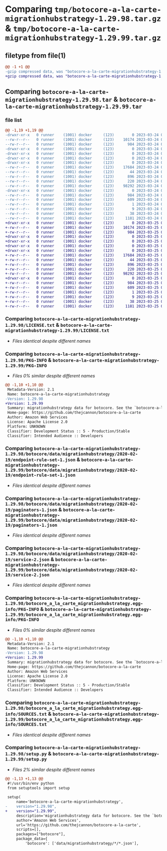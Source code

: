 # Comparing `tmp/botocore-a-la-carte-migrationhubstrategy-1.29.98.tar.gz` & `tmp/botocore-a-la-carte-migrationhubstrategy-1.29.99.tar.gz`

## filetype from file(1)

```diff
@@ -1 +1 @@
-gzip compressed data, was "botocore-a-la-carte-migrationhubstrategy-1.29.98.tar", last modified: Fri Mar 24 01:24:26 2023, max compression
+gzip compressed data, was "botocore-a-la-carte-migrationhubstrategy-1.29.99.tar", last modified: Sat Mar 25 01:22:50 2023, max compression
```

## Comparing `botocore-a-la-carte-migrationhubstrategy-1.29.98.tar` & `botocore-a-la-carte-migrationhubstrategy-1.29.99.tar`

### file list

```diff
@@ -1,19 +1,19 @@
-drwxr-xr-x   0 runner    (1001) docker     (123)        0 2023-03-24 01:24:26.610013 botocore-a-la-carte-migrationhubstrategy-1.29.98/
--rw-r--r--   0 runner    (1001) docker     (123)    10174 2023-03-24 01:24:26.000000 botocore-a-la-carte-migrationhubstrategy-1.29.98/LICENSE.txt
--rw-r--r--   0 runner    (1001) docker     (123)      984 2023-03-24 01:24:26.610013 botocore-a-la-carte-migrationhubstrategy-1.29.98/PKG-INFO
-drwxr-xr-x   0 runner    (1001) docker     (123)        0 2023-03-24 01:24:26.610013 botocore-a-la-carte-migrationhubstrategy-1.29.98/botocore/
-drwxr-xr-x   0 runner    (1001) docker     (123)        0 2023-03-24 01:24:26.610013 botocore-a-la-carte-migrationhubstrategy-1.29.98/botocore/data/
-drwxr-xr-x   0 runner    (1001) docker     (123)        0 2023-03-24 01:24:26.610013 botocore-a-la-carte-migrationhubstrategy-1.29.98/botocore/data/migrationhubstrategy/
-drwxr-xr-x   0 runner    (1001) docker     (123)        0 2023-03-24 01:24:26.610013 botocore-a-la-carte-migrationhubstrategy-1.29.98/botocore/data/migrationhubstrategy/2020-02-19/
--rw-r--r--   0 runner    (1001) docker     (123)    17684 2023-03-24 01:23:57.000000 botocore-a-la-carte-migrationhubstrategy-1.29.98/botocore/data/migrationhubstrategy/2020-02-19/endpoint-rule-set-1.json
--rw-r--r--   0 runner    (1001) docker     (123)       44 2023-03-24 01:23:57.000000 botocore-a-la-carte-migrationhubstrategy-1.29.98/botocore/data/migrationhubstrategy/2020-02-19/examples-1.json
--rw-r--r--   0 runner    (1001) docker     (123)      896 2023-03-24 01:23:57.000000 botocore-a-la-carte-migrationhubstrategy-1.29.98/botocore/data/migrationhubstrategy/2020-02-19/paginators-1.json
--rw-r--r--   0 runner    (1001) docker     (123)      220 2023-03-24 01:23:57.000000 botocore-a-la-carte-migrationhubstrategy-1.29.98/botocore/data/migrationhubstrategy/2020-02-19/paginators-1.sdk-extras.json
--rw-r--r--   0 runner    (1001) docker     (123)    98292 2023-03-24 01:23:57.000000 botocore-a-la-carte-migrationhubstrategy-1.29.98/botocore/data/migrationhubstrategy/2020-02-19/service-2.json
-drwxr-xr-x   0 runner    (1001) docker     (123)        0 2023-03-24 01:24:26.610013 botocore-a-la-carte-migrationhubstrategy-1.29.98/botocore_a_la_carte_migrationhubstrategy.egg-info/
--rw-r--r--   0 runner    (1001) docker     (123)      984 2023-03-24 01:24:26.000000 botocore-a-la-carte-migrationhubstrategy-1.29.98/botocore_a_la_carte_migrationhubstrategy.egg-info/PKG-INFO
--rw-r--r--   0 runner    (1001) docker     (123)      609 2023-03-24 01:24:26.000000 botocore-a-la-carte-migrationhubstrategy-1.29.98/botocore_a_la_carte_migrationhubstrategy.egg-info/SOURCES.txt
--rw-r--r--   0 runner    (1001) docker     (123)        1 2023-03-24 01:24:26.000000 botocore-a-la-carte-migrationhubstrategy-1.29.98/botocore_a_la_carte_migrationhubstrategy.egg-info/dependency_links.txt
--rw-r--r--   0 runner    (1001) docker     (123)        9 2023-03-24 01:24:26.000000 botocore-a-la-carte-migrationhubstrategy-1.29.98/botocore_a_la_carte_migrationhubstrategy.egg-info/top_level.txt
--rw-r--r--   0 runner    (1001) docker     (123)       38 2023-03-24 01:24:26.610013 botocore-a-la-carte-migrationhubstrategy-1.29.98/setup.cfg
--rw-r--r--   0 runner    (1001) docker     (123)     1181 2023-03-24 01:24:26.000000 botocore-a-la-carte-migrationhubstrategy-1.29.98/setup.py
+drwxr-xr-x   0 runner    (1001) docker     (123)        0 2023-03-25 01:22:50.620015 botocore-a-la-carte-migrationhubstrategy-1.29.99/
+-rw-r--r--   0 runner    (1001) docker     (123)    10174 2023-03-25 01:22:50.000000 botocore-a-la-carte-migrationhubstrategy-1.29.99/LICENSE.txt
+-rw-r--r--   0 runner    (1001) docker     (123)      984 2023-03-25 01:22:50.620015 botocore-a-la-carte-migrationhubstrategy-1.29.99/PKG-INFO
+drwxr-xr-x   0 runner    (1001) docker     (123)        0 2023-03-25 01:22:50.620015 botocore-a-la-carte-migrationhubstrategy-1.29.99/botocore/
+drwxr-xr-x   0 runner    (1001) docker     (123)        0 2023-03-25 01:22:50.620015 botocore-a-la-carte-migrationhubstrategy-1.29.99/botocore/data/
+drwxr-xr-x   0 runner    (1001) docker     (123)        0 2023-03-25 01:22:50.620015 botocore-a-la-carte-migrationhubstrategy-1.29.99/botocore/data/migrationhubstrategy/
+drwxr-xr-x   0 runner    (1001) docker     (123)        0 2023-03-25 01:22:50.620015 botocore-a-la-carte-migrationhubstrategy-1.29.99/botocore/data/migrationhubstrategy/2020-02-19/
+-rw-r--r--   0 runner    (1001) docker     (123)    17684 2023-03-25 01:22:12.000000 botocore-a-la-carte-migrationhubstrategy-1.29.99/botocore/data/migrationhubstrategy/2020-02-19/endpoint-rule-set-1.json
+-rw-r--r--   0 runner    (1001) docker     (123)       44 2023-03-25 01:22:12.000000 botocore-a-la-carte-migrationhubstrategy-1.29.99/botocore/data/migrationhubstrategy/2020-02-19/examples-1.json
+-rw-r--r--   0 runner    (1001) docker     (123)      896 2023-03-25 01:22:12.000000 botocore-a-la-carte-migrationhubstrategy-1.29.99/botocore/data/migrationhubstrategy/2020-02-19/paginators-1.json
+-rw-r--r--   0 runner    (1001) docker     (123)      220 2023-03-25 01:22:12.000000 botocore-a-la-carte-migrationhubstrategy-1.29.99/botocore/data/migrationhubstrategy/2020-02-19/paginators-1.sdk-extras.json
+-rw-r--r--   0 runner    (1001) docker     (123)    98292 2023-03-25 01:22:12.000000 botocore-a-la-carte-migrationhubstrategy-1.29.99/botocore/data/migrationhubstrategy/2020-02-19/service-2.json
+drwxr-xr-x   0 runner    (1001) docker     (123)        0 2023-03-25 01:22:50.620015 botocore-a-la-carte-migrationhubstrategy-1.29.99/botocore_a_la_carte_migrationhubstrategy.egg-info/
+-rw-r--r--   0 runner    (1001) docker     (123)      984 2023-03-25 01:22:50.000000 botocore-a-la-carte-migrationhubstrategy-1.29.99/botocore_a_la_carte_migrationhubstrategy.egg-info/PKG-INFO
+-rw-r--r--   0 runner    (1001) docker     (123)      609 2023-03-25 01:22:50.000000 botocore-a-la-carte-migrationhubstrategy-1.29.99/botocore_a_la_carte_migrationhubstrategy.egg-info/SOURCES.txt
+-rw-r--r--   0 runner    (1001) docker     (123)        1 2023-03-25 01:22:50.000000 botocore-a-la-carte-migrationhubstrategy-1.29.99/botocore_a_la_carte_migrationhubstrategy.egg-info/dependency_links.txt
+-rw-r--r--   0 runner    (1001) docker     (123)        9 2023-03-25 01:22:50.000000 botocore-a-la-carte-migrationhubstrategy-1.29.99/botocore_a_la_carte_migrationhubstrategy.egg-info/top_level.txt
+-rw-r--r--   0 runner    (1001) docker     (123)       38 2023-03-25 01:22:50.624015 botocore-a-la-carte-migrationhubstrategy-1.29.99/setup.cfg
+-rw-r--r--   0 runner    (1001) docker     (123)     1181 2023-03-25 01:22:50.000000 botocore-a-la-carte-migrationhubstrategy-1.29.99/setup.py
```

### Comparing `botocore-a-la-carte-migrationhubstrategy-1.29.98/LICENSE.txt` & `botocore-a-la-carte-migrationhubstrategy-1.29.99/LICENSE.txt`

 * *Files identical despite different names*

### Comparing `botocore-a-la-carte-migrationhubstrategy-1.29.98/PKG-INFO` & `botocore-a-la-carte-migrationhubstrategy-1.29.99/PKG-INFO`

 * *Files 0% similar despite different names*

```diff
@@ -1,10 +1,10 @@
 Metadata-Version: 2.1
 Name: botocore-a-la-carte-migrationhubstrategy
-Version: 1.29.98
+Version: 1.29.99
 Summary: migrationhubstrategy data for botocore. See the `botocore-a-la-carte` package for more info.
 Home-page: https://github.com/thejcannon/botocore-a-la-carte
 Author: Amazon Web Services
 License: Apache License 2.0
 Platform: UNKNOWN
 Classifier: Development Status :: 5 - Production/Stable
 Classifier: Intended Audience :: Developers
```

### Comparing `botocore-a-la-carte-migrationhubstrategy-1.29.98/botocore/data/migrationhubstrategy/2020-02-19/endpoint-rule-set-1.json` & `botocore-a-la-carte-migrationhubstrategy-1.29.99/botocore/data/migrationhubstrategy/2020-02-19/endpoint-rule-set-1.json`

 * *Files identical despite different names*

### Comparing `botocore-a-la-carte-migrationhubstrategy-1.29.98/botocore/data/migrationhubstrategy/2020-02-19/paginators-1.json` & `botocore-a-la-carte-migrationhubstrategy-1.29.99/botocore/data/migrationhubstrategy/2020-02-19/paginators-1.json`

 * *Files identical despite different names*

### Comparing `botocore-a-la-carte-migrationhubstrategy-1.29.98/botocore/data/migrationhubstrategy/2020-02-19/service-2.json` & `botocore-a-la-carte-migrationhubstrategy-1.29.99/botocore/data/migrationhubstrategy/2020-02-19/service-2.json`

 * *Files identical despite different names*

### Comparing `botocore-a-la-carte-migrationhubstrategy-1.29.98/botocore_a_la_carte_migrationhubstrategy.egg-info/PKG-INFO` & `botocore-a-la-carte-migrationhubstrategy-1.29.99/botocore_a_la_carte_migrationhubstrategy.egg-info/PKG-INFO`

 * *Files 0% similar despite different names*

```diff
@@ -1,10 +1,10 @@
 Metadata-Version: 2.1
 Name: botocore-a-la-carte-migrationhubstrategy
-Version: 1.29.98
+Version: 1.29.99
 Summary: migrationhubstrategy data for botocore. See the `botocore-a-la-carte` package for more info.
 Home-page: https://github.com/thejcannon/botocore-a-la-carte
 Author: Amazon Web Services
 License: Apache License 2.0
 Platform: UNKNOWN
 Classifier: Development Status :: 5 - Production/Stable
 Classifier: Intended Audience :: Developers
```

### Comparing `botocore-a-la-carte-migrationhubstrategy-1.29.98/botocore_a_la_carte_migrationhubstrategy.egg-info/SOURCES.txt` & `botocore-a-la-carte-migrationhubstrategy-1.29.99/botocore_a_la_carte_migrationhubstrategy.egg-info/SOURCES.txt`

 * *Files identical despite different names*

### Comparing `botocore-a-la-carte-migrationhubstrategy-1.29.98/setup.py` & `botocore-a-la-carte-migrationhubstrategy-1.29.99/setup.py`

 * *Files 2% similar despite different names*

```diff
@@ -1,13 +1,13 @@
 #!/usr/bin/env python
 from setuptools import setup
 
 setup(
     name='botocore-a-la-carte-migrationhubstrategy',
-    version="1.29.98",
+    version="1.29.99",
     description='migrationhubstrategy data for botocore. See the `botocore-a-la-carte` package for more info.',
     author='Amazon Web Services',
     url='https://github.com/thejcannon/botocore-a-la-carte',
     scripts=[],
     packages=["botocore"],
     package_data={
         'botocore': ['data/migrationhubstrategy/*/*.json'],
```

